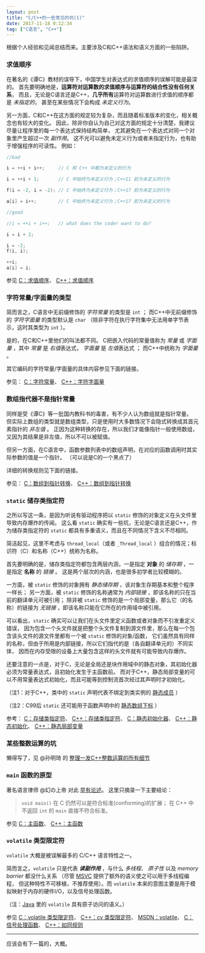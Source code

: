 ```yaml
---
layout: post
title: "C/C++的一些常见的坑(1)"
date: 2017-11-18 0:12:34
tag: ["C语言", "C++"]
---
```


根据个人经验和见闻总结而来。主要涉及C和C++语法和语义方面的一些陷阱。

<!--more-->

### 求值顺序

在著名的《谭C》教材的误导下，中国学生对表达式的求值顺序的误解可能是最深的。
首先要明确地是，**运算符对运算数的求值顺序与运算符的结合性没有任何关系**，
而且，无论是C语言还是C++，**几乎所有**运算符对运算数进行求值的顺序都是 *未指定的*，
甚至在某些情况下会构成 *未定义行为*。

另一方面，C和C++在这方面的规定较为复杂，而且随着标准版本的变化，相关概念也有较大的变化。
因此，除非你自认为自己对这方面的规定十分清楚，我建议尽量让程序里的每一个表达式保持结构简单，
尤其避免在一个表达式对同一个对象里产生超过一次 *副作用*。
这不光可以避免未定义行为或者未指定行为，也有助于增强程序的可读性。
例如：

```cpp
//bad

i = ++i + i++;     // C 和 C++ 中都为未定义的行为

i = ++i + 1;       // C 中始终为未定义行为；C++11 前为未定义的行为

f(i = -2, i = -2); // C 中始终为未定义行为；C++17 前为未定义的行为

a[i] = i++;        // C 中始终为未定义行为；C++17 前为未定义的行为
```

```cpp
//good

//i = ++i + i++;   // what does the coder want to do?

i = i + 2;

i = -2;
f(i, i);

++i;
a[i] = i;
```

参见 [C：求值顺序](http://zh.cppreference.com/w/c/language/eval_order)、
[C++：求值顺序](http://zh.cppreference.com/w/cpp/language/eval_order)

### 字符常量/字面量的类型

简而言之，C语言中无前缀修饰的 *字符常量* 的类型是 `int` ；
而C++中无前缀修饰的 *字符字面量* 的类型默认是 `char` （除非字符在执行字符集中无法用单字节表示，这时其类型为 `int` ）。

是的，在C和C++里他们的叫法都不同。
C把嵌入代码的常量值称为 *常量* 或 *字面量* ，其中 *常量* 是 *右值*表达式， *字面量* 是 *左值*表达式 ；
而C++中统称为 *字面量* 。

其它编码的字符常量/字面量的具体内容参见下面的链接。

参见：
[C：字符常量](http://zh.cppreference.com/w/c/language/character_constant)、
[C++：字符字面量](http://zh.cppreference.com/w/cpp/language/character_literal)

### 数组指代器不是指针常量

同样是受《谭C》等一批国内教科书的毒害，有不少人认为数组就是指针常量。
但实际上数组的类型就是数组类型，只是使用时大多数情况下会隐式转换成其首元素指针的 *非左值* 。
正因为这种转换的存在，所以我们才能像指针一般使用数组，又因为其结果是非左值，所以不可以被赋值。

但另一方面，在C语言中，函数参数列表中的数组声明，在对应的函数调用时其实际参数的值是一个指针。
（可以说是C的一个黑点了）

详细的转换规则见下面的链接。

参见：
[C：数组到指针转换](http://zh.cppreference.com/w/c/language/conversion#.E6.95.B0.E7.BB.84.E5.88.B0.E6.8C.87.E9.92.88.E8.BD.AC.E6.8D.A2)、
[C++：数组到指针转换](http://zh.cppreference.com/w/cpp/language/implicit_conversion#.E6.95.B0.E7.BB.84.E5.88.B0.E6.8C.87.E9.92.88.E8.BD.AC.E6.8D.A2)

### `static` 储存类指定符

之所以写这一条，是因为听说有驱动程序把以 `static` 修饰的对象定义在头文件里导致内存爆炸的传闻。
这么看 `static` 确实有一些坑，无论是C语言还是C++，作为储存类指定符的 `static` 都具有多重语义，而且在不同情况下含义不尽相同。

简洁起见，这里不考虑与 `thread_local`（或者 `_Thread_local` ）组合的情况；标识符（C）和名称（C++）统称为名称。

首先要明确的是，储存类指定符都包含两层内涵，一是指定 **对象** 的 *储存期* ，一是指定 **名称** 的 *链接* 。
这是两个层次的内涵，也是很多初学者比较模糊的。

一方面，被 `static` 修饰的对象拥有 *静态储存期* ，该对象生存期基本和整个程序一样长；
另一方面，被 `static` 修饰的名称通常为 *内部链接* ，即该名称的只在当前的翻译单元可被引用；
除非被 `static` 修饰的是一个局部变量，那么它（的名称）的链接为 *无链接* ，即该名称只能在它所在的作用域中被引用。

可以看出，`static` 确实可以让我们在头文件里定义函数或者对象而不引发重定义错误，
因为包含一个头文件就是把整个头文件复制到源文件里，那么在每一个包含该头文件的源文件里都有一个被 `static` 修饰的对象/函数，
它们虽然具有同样的名称，但由于所用是内部链接，所以它们指代的是（各自翻译单元的）不同实体，
因而在内存受限的设备上大量包含这样的头文件就有可能导致内存爆炸。

还要注意的一点是，对于C，无论是全局还是块作用域中的静态对象，其初始化器必须为常量表达式，且初始化发生于主函数前。
而对于C++，静态局部变量的可以不用常量表达式初始化，而且可能等到控制流首次经过其声明时才初始化。

（注1：对于C++，类中的 `static` 声明代表不绑定到类实例的 [静态成员](http://zh.cppreference.com/w/cpp/language/static) ）

（注2：C99后 `static` 还可能用于函数声明中的 [静态数组下标](http://zh.cppreference.com/w/c/language/array) ）

参考：
[C：存储类指定符](http://zh.cppreference.com/w/c/language/storage_duration)、
[C++：存储类指定符](http://zh.cppreference.com/w/cpp/language/storage_duration)、
[C：静态初始化器](http://zh.cppreference.com/w/c/language/constant_expression#.E9.9D.99.E6.80.81.E5.88.9D.E5.A7.8B.E5.8C.96.E5.99.A8)、
[C++：静态初始化](http://zh.cppreference.com/w/cpp/language/initialization#.E9.9D.99.E6.80.81.E5.88.9D.E5.A7.8B.E5.8C.96)、
[C++：静态局部变量](http://zh.cppreference.com/w/cpp/language/storage_duration#.E9.9D.99.E6.80.81.E5.B1.80.E9.83.A8.E5.8F.98.E9.87.8F)


### 某些整数运算的坑

懒得写了，见 @孙明琦 的 [整理一发C++整数运算的所有细节](https://zhuanlan.zhihu.com/p/26675068)

### `main` 函数的原型

著名语言律师 @幻の上帝 对此 [早有论述](https://github.com/FrankHB/pl-docs/blob/master/zh-CN/main-function.md)。
这里只摘录一下主要结论：

> `void main()` 在 C 仍然可以是符合标准(conforming)的扩展；
> 在 C++ 中不返回 `int` 的 `main` 直接不符合标准。

参见 [C：主函数](http://zh.cppreference.com/w/c/language/main_function)、
[C++：主函数](http://zh.cppreference.com/w/cpp/language/main_function)

### `volatile` 类型限定符

`volatile` 大概是被误解最多的 C/C++ 语言特性之一。

简而言之，`volatile` 只是代表 ***读副作用*** ，与什么 *多线程*、 *原子性* 以及 *memory barrier* 都没什么关系
（尽管 [MSVC](https://docs.microsoft.com/zh-cn/cpp/cpp/volatile-cpp) 提供了额外的语义使之可以用于多线程编程，
但这种特性不可移植，不推荐使用）。而 `volatile` 本来的意图主要是用于模拟映射于内存的硬件I/O，以及信号处理函数。

（注：[Java](https://docs.oracle.com/javase/tutorial/essential/concurrency/atomic.html) 里的
`volatile` 具有原子访问的语义。）

参见 [C：volatile 类型限定符](http://zh.cppreference.com/w/c/language/volatile)、
[C++：cv 类型限定符](http://zh.cppreference.com/w/cpp/language/cv)、
[MSDN：volatile](https://docs.microsoft.com/zh-cn/cpp/cpp/volatile-cpp)、
[C：信号处理函数](http://zh.cppreference.com/w/c/program/signal#.E4.BF.A1.E5.8F.B7.E5.A4.84.E7.90.86.E5.87.BD.E6.95.B0)、
[C++：如同规则](http://zh.cppreference.com/w/cpp/language/as_if)

-----

应该会有下一篇的，大概。

